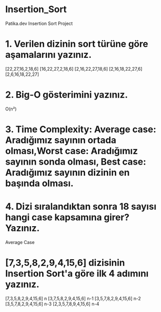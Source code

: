 # Insertion_Sort
Patika.dev Insertion Sort Project
# 1. Verilen dizinin sort türüne göre aşamalarını yazınız.
[22,27,16,2,18,6]
[16,22,27,2,18,6]
[2,16,22,27,18,6]
[2,16,18,22,27,6]
[2,6,16,18,22,27]
# 2. Big-O gösterimini yazınız.
O(n²)
# 3. Time Complexity: Average case: Aradığımız sayının ortada olması,Worst case: Aradığımız sayının sonda olması, Best case: Aradığımız sayının dizinin en başında olması.
# 4. Dizi sıralandıktan sonra 18 sayısı hangi case kapsamına girer? Yazınız.
Average Case
# [7,3,5,8,2,9,4,15,6] dizisinin Insertion Sort'a göre ilk 4 adımını yazınız.
[7,3,5,8,2,9,4,15,6] n 
[3,7,5,8,2,9,4,15,6] n-1
[3,5,7,8,2,9,4,15,6] n-2
[3,5,7,8,2,9,4,15,6] n-3
[2,3,5,7,8,9,4,15,6] n-4
